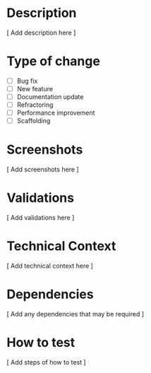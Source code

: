 # Description

[ Add description here ]

# Type of change

-   [ ] Bug fix
-   [ ] New feature
-   [ ] Documentation update
-   [ ] Refractoring
-   [ ] Performance improvement
-   [ ] Scaffolding

# Screenshots

[ Add screenshots here ]

# Validations

[ Add validations here ]

# Technical Context

[ Add technical context here ]

# Dependencies

[ Add any dependencies that may be required ]

# How to test

[ Add steps of how to test ]
